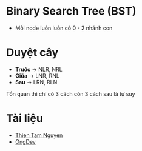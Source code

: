 # Binary Search Tree (BST)
- Mỗi node luôn luôn có 0 - 2 nhánh con

# Duyệt cây 
- **Trước** -> NLR, NRL
- **Giữa** -> LNR, RNL
- **Sau** -> LRN, RLN

Tổn quan thì chỉ có 3 cách còn 3 cách sau là tự suy
# Tài liệu
- [Thien Tam Nguyen](https://www.youtube.com/watch?v=-8VydhIrz3I&list=PLimFJKGsbn1n6UkQnTjXhziglRzmJ2mlR&index=1)
- [OngDev](https://www.youtube.com/watch?v=yjjFggRKHLw&list=PLoaAbmGPgTSNMAzkKBHkh2mLuBk54II5L&index=26&t=374s)